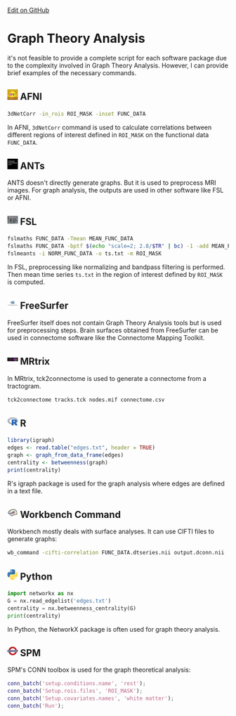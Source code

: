 [Edit on GitHub](https://github.com/cmi-dair/NeuRosetta/edit/main/src/statistical_analysis/graph_theory_analysis.md)
# Graph Theory Analysis

it's not feasible to provide a complete script for each software package due to the complexity involved in Graph Theory Analysis. However, I can provide brief examples of the necessary commands.

## <img src="../icons/afni.png" height="24px" /> AFNI

```bash
3dNetCorr -in_rois ROI_MASK -inset FUNC_DATA
```
In AFNI, `3dNetCorr` command is used to calculate correlations between different regions of interest defined in `ROI_MASK` on the functional data `FUNC_DATA`.

## <img src="../icons/ants.png" height="24px" /> ANTs

ANTS doesn't directly generate graphs. But it is used to preprocess MRI images. For graph analysis, the outputs are used in other software like FSL or AFNI.

## <img src="../icons/fsl.png" height="24px" /> FSL

```bash
fslmaths FUNC_DATA -Tmean MEAN_FUNC_DATA
fslmaths FUNC_DATA -bptf $(echo "scale=2; 2.8/$TR" | bc) -1 -add MEAN_FUNC_DATA NORM_FUNC_DATA
fslmeants -i NORM_FUNC_DATA -o ts.txt -m ROI_MASK
```
In FSL, preprocessing like normalizing and bandpass filtering is performed. Then mean time series `ts.txt` in the region of interest defined by `ROI_MASK` is computed.

## <img src="../icons/freesurfer.png" height="24px" /> FreeSurfer

FreeSurfer itself does not contain Graph Theory Analysis tools but is used for preprocessing steps. Brain surfaces obtained from FreeSurfer can be used in connectome software like the Connectome Mapping Toolkit.

## <img src="../icons/mrtrix.png" height="24px" /> MRtrix

In MRtrix, tck2connectome is used to generate a connectome from a tractogram.

```bash
tck2connectome tracks.tck nodes.mif connectome.csv
```

## <img src="../icons/r.png" height="24px" /> R

```R
library(igraph)
edges <- read.table("edges.txt", header = TRUE)
graph <- graph_from_data_frame(edges)
centrality <- betweenness(graph)
print(centrality)
```
R's igraph package is used for the graph analysis where edges are defined in a text file.

## <img src="../icons/workbench_command.png" height="24px" /> Workbench Command

Workbench mostly deals with surface analyses. It can use CIFTI files to generate graphs:

```bash
wb_command -cifti-correlation FUNC_DATA.dtseries.nii output.dconn.nii
```

## <img src="../icons/python.png" height="24px" /> Python

```python
import networkx as nx
G = nx.read_edgelist('edges.txt')
centrality = nx.betweenness_centrality(G)
print(centrality)
```
In Python, the NetworkX package is often used for graph theory analysis.

## <img src="../icons/spm.png" height="24px" /> SPM

SPM's CONN toolbox is used for the graph theoretical analysis:

```matlab
conn_batch('setup.conditions.name', 'rest');
conn_batch('Setup.rois.files', 'ROI_MASK');
conn_batch('Setup.covariates.names', 'white matter');
conn_batch('Run');
```